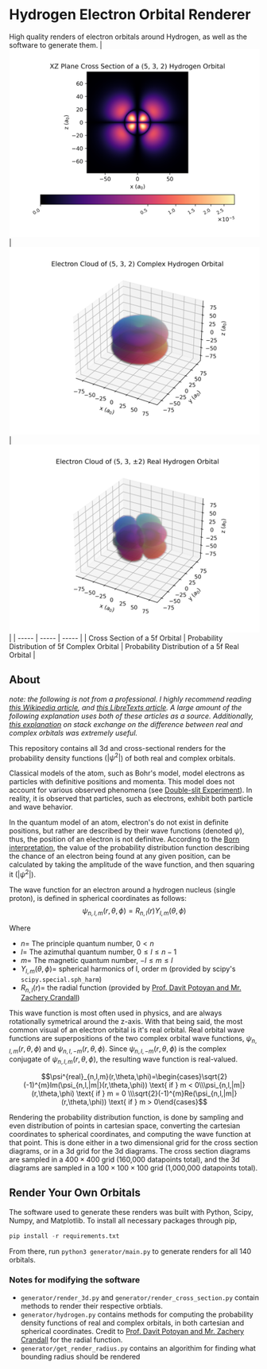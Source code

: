 # Hydrogen Electron Orbital Renderer
High quality renders of electron orbitals around Hydrogen, as well as the software to generate them.
| ![Cross Section of 5f Orbital](./img/cross/5_3_2.png) | ![Probability Distribution of a 5f Complex Orbital](./img/3d-complex/5_3_2.png) | ![Probability Distribution of a 5f Real Orbital](./img/3d-real/5_3_2.png) |
| ----- | ----- | ----- |
| Cross Section of a 5f Orbital | Probability Distribution of 5f Complex Orbital | Probability Distribution of a 5f Real Orbital |

## About
*note: the following is not from a professional. I highly recommend reading [this Wikipedia article](https://en.wikipedia.org/wiki/Wave_function#Hydrogen_atom), and [this LibreTexts article](https://chem.libretexts.org/Bookshelves/Physical_and_Theoretical_Chemistry_Textbook_Maps/Map%3A_Physical_Chemistry_for_the_Biosciences_(Chang)/11%3A_Quantum_Mechanics_and_Atomic_Structure/11.10%3A_The_Schrodinger_Wave_Equation_for_the_Hydrogen_Atom). A large amount of the following explanation uses both of these articles as a source. Additionally, [this explanation](https://physics.stackexchange.com/q/190730) on stack exchange on the difference between real and complex orbitals was extremely useful.*

This repository contains all 3d and cross-sectional renders for the probability density functions ($|\psi^2|$) of both real and complex orbitals.

Classical models of the atom, such as Bohr's model, model electrons as particles with definitive positions and momenta. This model does not account for various observed phenomena (see [Double-slit Experiment](https://en.wikipedia.org/wiki/Double-slit_experiment)). In reality, it is observed that particles, such as electrons, exhibit both particle and wave behavior.

In the quantum model of an atom, electron's do not exist in definite positions, but rather are described by their wave functions (denoted $\psi$), thus, the position of an electron is not definitve. According to the [Born interpretation](https://en.wikipedia.org/wiki/Born_rule), the value of the probability distribution function describing the chance of an electron being found at any given position, can be calculated by taking the amplitude of the wave function, and then squaring it ($|\psi^2|$).

The wave function for an electron around a hydrogen nucleus (single proton), is defined in spherical coordinates as follows:
$$\psi_{n,l,m}(r,\theta,\phi)=R_{n,l}(r)Y_{l,m}(\theta,\phi)$$

Where
- $n =$ The principle quantum number, $0 < n$
- $l =$ The azimuthal quantum number, $0 \le l \le n - 1$
- $m =$ The magnetic quantum number, $-l \le m \le l$
- $Y_{l,m}(\theta,\phi) =$ spherical harmonics of l, order m (provided by scipy's `scipy.special.sph_harm`)
- $R_{n,l}(r) =$ the radial function (provided by [Prof. Davit Potoyan and Mr. Zachery Crandall](https://dpotoyan.github.io/Chem324/H-atom-wavef.html))

This wave function is most often used in physics, and are always rotationally symetrical around the z-axis. With that being said, the most common visual of an electron orbital is it's real orbital. Real orbital wave functions are superpositions of the two complex orbital wave functions, $\psi_{n,l,m}(r,\theta,\phi)$ and $\psi_{n,l,-m}(r,\theta,\phi)$. Since $\psi_{n,l,-m}(r,\theta,\phi)$ is the complex conjugate of $\psi_{n,l,m}(r,\theta,\phi)$, the resulting wave function is real-valued.

$$\psi^{real}_{n,l,m}(r,\theta,\phi)=\begin{cases}\sqrt{2}(-1)^{m}Im(\psi_{n,l,|m|}(r,\theta,\phi)) \text{ if } m < 0\\\psi_{n,l,|m|}(r,\theta,\phi) \text{ if } m = 0 \\\sqrt{2}(-1)^{m}Re(\psi_{n,l,|m|}(r,\theta,\phi)) \text{ if } m > 0\end{cases}$$


Rendering the probability distribution function, is done by sampling and even distribution of points in cartesian space, converting the cartesian coordinates to spherical coordinates, and computing the wave function at that point. This is done either in a two dimensional grid for the cross section diagrams, or in a 3d grid for the 3d diagrams. The cross section diagrams are sampled in a $400 \times 400$ grid (160,000 datapoints total), and the 3d diagrams are sampled in a $100 \times 100 \times 100$ grid (1,000,000 datapoints total).

## Render Your Own Orbitals
The software used to generate these renders was built with Python, Scipy, Numpy, and Matplotlib. To install all necessary packages through pip,
``` python
pip install -r requirements.txt
```

From there, run `python3 generator/main.py` to generate renders for all 140 orbitals.

### Notes for modifying the software
- `generator/render_3d.py` and `generator/render_cross_section.py` contain methods to render their respective orbtials.
- `generator/hydrogen.py` contains methods for computing the probability density functions of real and complex orbitals, in both cartesian and spherical coordinates. Credit to [Prof. Davit Potoyan and Mr. Zachery Crandall](https://dpotoyan.github.io/Chem324/H-atom-wavef.html) for the radial function.
- `generator/get_render_radius.py` contains an algorithim for finding what bounding radius should be rendered